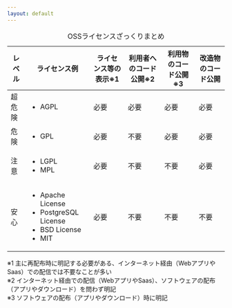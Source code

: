 ```yaml
---
layout: default
---
```


<table class="text-sm">
    <caption>OSSライセンスざっくりまとめ</caption>
    <thead>
        <tr class="bg-gray-800">
            <th>レベル</th>
            <th>ライセンス例</th>
            <th>ライセンス等の表示<span class="text-xs">※1</span></th>
            <th>利用者へのコード公開<span class="text-xs">※2</span></th>
            <th>利用物のコード公開<span class="text-xs">※3</span></th>
            <th>改造物のコード公開</th>
        </tr>
    </thead>
    <tbody>
        <tr>
            <td>超危険</td>
            <td>
                <ul>
                    <li>AGPL</li>
                </ul>
            </td>
            <td class="text-red-500">必要</td>
            <td class="text-red-500">必要</td>
            <td class="text-red-500">必要</td>
            <td class="text-red-500">必要</td>
        </tr>
        <tr>
            <td>危険</td>
            <td>
                <ul>
                    <li>GPL</li>
                </ul>
            </td>
            <td class="text-red-500">必要</td>
            <td>不要</td>
            <td class="text-red-500">必要</td>
            <td class="text-red-500">必要</td>
        </tr>
        <tr>
            <td>注意</td>
            <td>
                <ul>
                    <li>LGPL</li>
                    <li>MPL</li>
                </ul>
            </td>
            <td class="text-red-500">必要</td>
            <td>不要</td>
            <td>不要</td>
            <td class="text-red-500">必要</td>
        </tr>
        <tr>
            <td>安心</td>
            <td>
                <ul>
                    <li>Apache License</li>
                    <li>PostgreSQL License</li>
                    <li>BSD License</li>
                    <li>MIT</li>
                </ul>
            </td>
            <td class="text-red-500">必要</td>
            <td>不要</td>
            <td>不要</td>
            <td>不要</td>
        </tr>
    </tbody>
</table>

<div class="text-xs mt-6">※1 主に再配布時に明記する必要がある、インターネット経由（WebアプリやSaas）での配信では不要なことが多い</div>
<div class="text-xs">※2 インターネット経由での配信（WebアプリやSaas）、ソフトウェアの配布（アプリやダウンロード）を問わず明記</div>
<div class="text-xs">※3 ソフトウェアの配布（アプリやダウンロード）時に明記</div>
